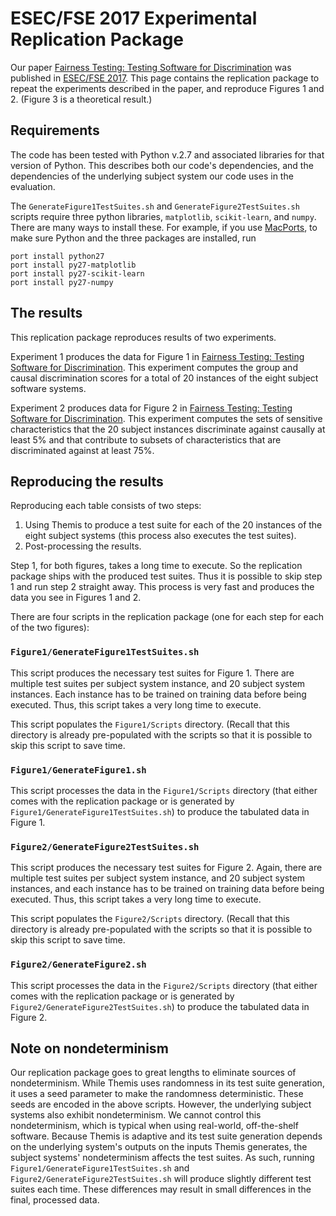 # ESEC/FSE 2017 Experimental Replication Package

Our paper [Fairness Testing: Testing Software for
Discrimination](http://people.cs.umass.edu/~brun/pubs/pubs/Galhotra17fse.pdf) 
was published in [ESEC/FSE 2017](http://esec-fse17.uni-paderborn.de/). 
This page contains the replication package to repeat the experiments
described in the paper, and reproduce Figures 1 and 2. (Figure 3 is a
theoretical result.)

## Requirements

The code has been tested with Python v.2.7 and associated libraries for that
version of Python. This describes both our code's dependencies, and the
dependencies of the underlying subject system our code uses in the evaluation.

The `GenerateFigure1TestSuites.sh` and `GenerateFigure2TestSuites.sh` scripts
require three python libraries, `matplotlib`, `scikit-learn`, and `numpy`.
There are many ways to install these. For example, if you use
[MacPorts](https://www.macports.org/), to make sure Python and the three
packages are installed, run

```
port install python27
port install py27-matplotlib
port install py27-scikit-learn
port install py27-numpy
```

## The results

This replication package reproduces results of two experiments. 

Experiment 1 produces the data for Figure 1 in [Fairness Testing: Testing
Software for
Discrimination](http://people.cs.umass.edu/~brun/pubs/pubs/Galhotra17fse.pdf).
This experiment computes the group and causal discrimination scores for a
total of 20 instances of the eight subject software systems.

Experiment 2 produces data for Figure 2 in [Fairness Testing: Testing
Software for
Discrimination](http://people.cs.umass.edu/~brun/pubs/pubs/Galhotra17fse.pdf).
This experiment computes the sets of sensitive characteristics that the 20
subject instances discriminate against causally at least 5% and that
contribute to subsets of characteristics that are discriminated against at
least 75%.

## Reproducing the results

Reproducing each table consists of two steps: 
1. Using Themis to produce a test suite for each of the 20 instances of the
eight subject systems (this process also executes the test suites).
2. Post-processing the results.  

Step 1, for both figures, takes a long time to execute. So the replication
package ships with the produced test suites. Thus it is possible to skip step
1 and run step 2 straight away. This process is very fast and produces the
data you see in Figures 1 and 2.  

There are four scripts in the replication package (one for each step for each
of the two figures):

### `Figure1/GenerateFigure1TestSuites.sh`

This script produces the necessary test suites for Figure 1. There are
multiple test suites per subject system instance, and 20 subject system
instances. Each instance has to be trained on training data before being
executed. Thus, this script takes a very long time to execute.

This script populates the `Figure1/Scripts` directory. (Recall that this
directory is already pre-populated with the scripts so that it is possible to
skip this script to save time.

### `Figure1/GenerateFigure1.sh`

This script processes the data in the `Figure1/Scripts` directory (that
either comes with the replication package or is generated by
`Figure1/GenerateFigure1TestSuites.sh`) to produce the tabulated data in
Figure 1.

### `Figure2/GenerateFigure2TestSuites.sh`

This script produces the necessary test suites for Figure 2. Again, there are
multiple test suites per subject system instance, and 20 subject system
instances, and each instance has to be trained on training data before being
executed. Thus, this script takes a very long time to execute.

This script populates the `Figure2/Scripts` directory. (Recall that this
directory is already pre-populated with the scripts so that it is possible to
skip this script to save time.

### `Figure2/GenerateFigure2.sh`

This script processes the data in the `Figure2/Scripts` directory (that
either comes with the replication package or is generated by
`Figure2/GenerateFigure2TestSuites.sh`) to produce the tabulated data in
Figure 2.

## Note on nondeterminism

Our replication package goes to great lengths to eliminate sources of
nondeterminism. While Themis uses randomness in its test suite generation, it
uses a seed parameter to make the randomness deterministic. These seeds are
encoded in the above scripts. However, the underlying subject systems also
exhibit nondeterminism. We cannot control this nondeterminism, which is
typical when using real-world, off-the-shelf software. Because Themis is
adaptive and its test suite generation depends on the underlying system's
outputs on the inputs Themis generates, the subject systems' nondeterminism
affects the test suites. As such, running
`Figure1/GenerateFigure1TestSuites.sh` and
`Figure2/GenerateFigure2TestSuites.sh` will produce slightly different test
suites each time. These differences may result in small differences in the
final, processed data.
